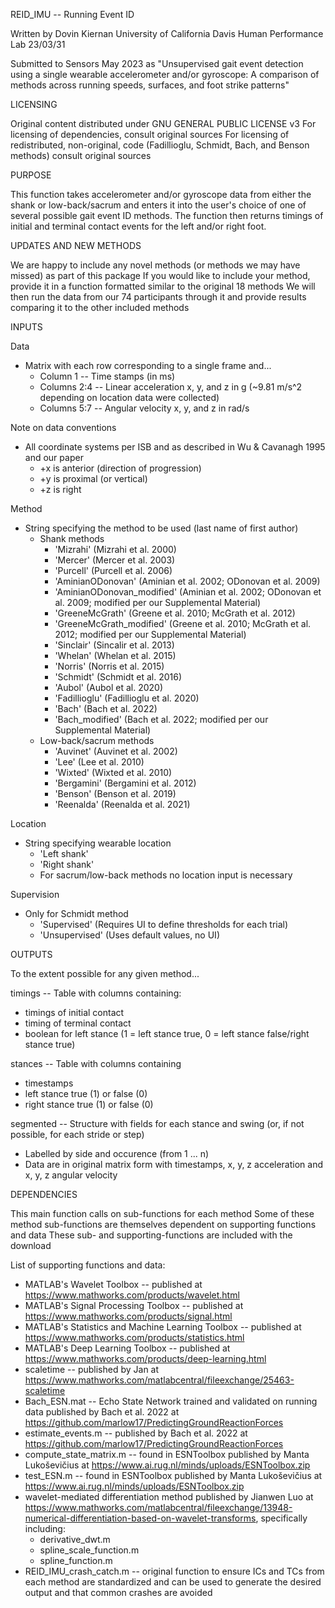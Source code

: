 REID_IMU -- Running Event ID

Written by Dovin Kiernan
University of California Davis Human Performance Lab
23/03/31

Submitted to Sensors May 2023 as "Unsupervised gait event detection using a single wearable accelerometer and/or gyroscope: 
A comparison of methods across running speeds, surfaces, and foot strike patterns"

LICENSING

Original content distributed under GNU GENERAL PUBLIC LICENSE v3
For licensing of dependencies, consult original sources
For licensing of redistributed, non-original, code (Fadillioglu, Schmidt, Bach, and Benson methods) consult original sources

PURPOSE

This function takes accelerometer and/or gyroscope data from either the
shank or low-back/sacrum and enters it into the user's choice of one of several
possible gait event ID methods. The function then returns timings of
initial and terminal contact events for the left and/or right foot.

UPDATES AND NEW METHODS

We are happy to include any novel methods (or methods we may have missed) as part of this package
If you would like to include your method, provide it in a function formatted similar to the original 18 methods
We will then run the data from our 74 participants through it and provide results comparing it to the other included methods

INPUTS

Data
- Matrix with each row corresponding to a single frame and...
  - Column 1 -- Time stamps (in ms)
  - Columns 2:4 -- Linear acceleration x, y, and z in g (~9.81 m/s^2 depending on location data were collected)
  - Columns 5:7 -- Angular velocity x, y, and z in rad/s

Note on data conventions
- All coordinate systems per ISB and as described in Wu & Cavanagh 1995 and our paper
  - +x is anterior (direction of progression)
  - +y is proximal (or vertical)
  - +z is right

Method
- String specifying the method to be used (last name of first author)
  - Shank methods
    - 'Mizrahi' (Mizrahi et al. 2000)
    - 'Mercer' (Mercer et al. 2003)
    - 'Purcell' (Purcell et al. 2006)
    - 'AminianODonovan' (Aminian et al. 2002; ODonovan et al. 2009)
    - 'AminianODonovan_modified' (Aminian et al. 2002; ODonovan et al. 2009; modified per our Supplemental Material)
    - 'GreeneMcGrath' (Greene et al. 2010; McGrath et al. 2012)
    - 'GreeneMcGrath_modified' (Greene et al. 2010; McGrath et al. 2012; modified per our Supplemental Material)
    - 'Sinclair' (Sincalir et al. 2013)
    - 'Whelan' (Whelan et al. 2015)
    - 'Norris' (Norris et al. 2015)
    - 'Schmidt' (Schmidt et al. 2016)
    - 'Aubol' (Aubol et al. 2020)
    - 'Fadillioglu' (Fadillioglu et al. 2020)
    - 'Bach' (Bach et al. 2022)
    - 'Bach_modified' (Bach et al. 2022; modified per our Supplemental Material)
  - Low-back/sacrum methods
    - 'Auvinet' (Auvinet et al. 2002)
    - 'Lee' (Lee et al. 2010)
    - 'Wixted' (Wixted et al. 2010)
    - 'Bergamini' (Bergamini et al. 2012)
    - 'Benson' (Benson et al. 2019)
    - 'Reenalda' (Reenalda et al. 2021)

Location
- String specifying wearable location
  - 'Left shank'
  - 'Right shank'
  - For sacrum/low-back methods no location input is necessary

Supervision
- Only for Schmidt method
  - 'Supervised' (Requires UI to define thresholds for each trial)
  - 'Unsupervised' (Uses default values, no UI)

OUTPUTS

To the extent possible for any given method...

timings -- Table with columns containing:
- timings of initial contact
- timing of terminal contact
- boolean for left stance (1 = left stance true, 0 = left stance false/right stance true)

stances -- Table with columns containing
- timestamps
- left stance true (1) or false (0)
- right stance true (1) or false (0)

segmented -- Structure with fields for each stance and swing (or, if not possible, for each stride or step)
- Labelled by side and occurence (from 1 ... n)
- Data are in original matrix form with timestamps, x, y, z acceleration and x, y, z angular velocity

DEPENDENCIES

This main function calls on sub-functions for each method
Some of these method sub-functions are themselves dependent on supporting functions and data
These sub- and supporting-functions are included with the download

List of supporting functions and data:
- MATLAB's Wavelet Toolbox -- published at https://www.mathworks.com/products/wavelet.html
- MATLAB's Signal Processing Toolbox -- published at https://www.mathworks.com/products/signal.html
- MATLAB's Statistics and Machine Learning Toolbox -- published at https://www.mathworks.com/products/statistics.html
- MATLAB's Deep Learning Toolbox -- published at https://www.mathworks.com/products/deep-learning.html
- scaletime -- published by Jan at https://www.mathworks.com/matlabcentral/fileexchange/25463-scaletime
- Bach_ESN.mat -- Echo State Network trained and validated on running data published by Bach et al. 2022 at https://github.com/marlow17/PredictingGroundReactionForces
- estimate_events.m -- published by Bach et al. 2022 at https://github.com/marlow17/PredictingGroundReactionForces
- compute_state_matrix.m -- found in ESNToolbox published by Manta Lukoševičius at https://www.ai.rug.nl/minds/uploads/ESNToolbox.zip
- test_ESN.m -- found in ESNToolbox published by Manta Lukoševičius at https://www.ai.rug.nl/minds/uploads/ESNToolbox.zip
- wavelet-mediated differentiation method published by Jianwen Luo at https://www.mathworks.com/matlabcentral/fileexchange/13948-numerical-differentiation-based-on-wavelet-transforms, specifically including:
  - derivative_dwt.m
  - spline_scale_function.m
  - spline_function.m
- REID_IMU_crash_catch.m -- original function to ensure ICs and TCs from each method are standardized and can be used to generate the desired output and that common crashes are avoided

